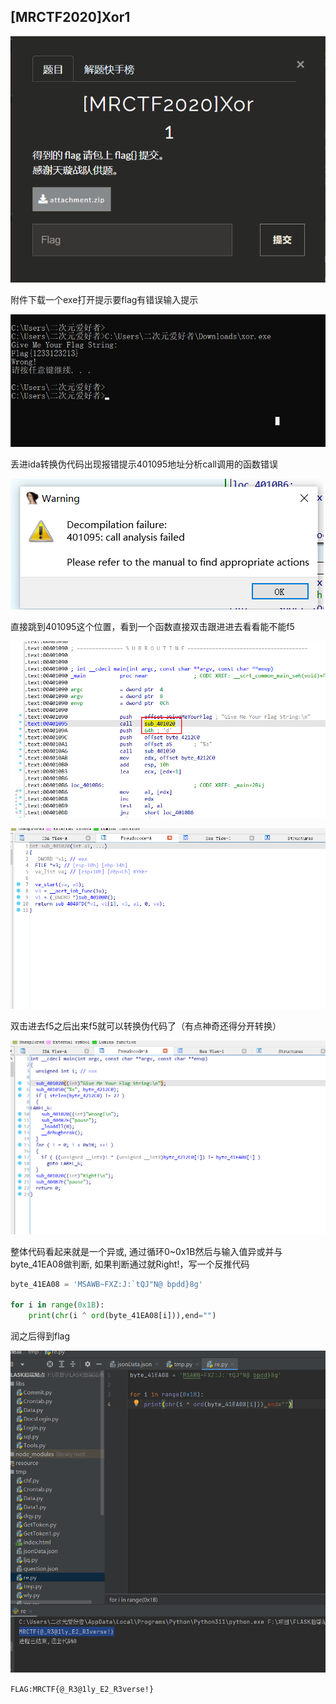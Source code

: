 ## [MRCTF2020]Xor1



![image-20241207231926464](img/image-20241207231926464.png)



附件下载一个exe打开提示要flag有错误输入提示

![image-20241207232004251](img/image-20241207232004251.png)

丢进ida转换伪代码出现报错提示401095地址分析call调用的函数错误

![image-20241207232109794](img/image-20241207232109794.png)

直接跳到401095这个位置，看到一个函数直接双击跟进进去看看能不能f5

![image-20241207232225646](img/image-20241207232225646.png)

![image-20241207232239462](img/image-20241207232239462.png)

双击进去f5之后出来f5就可以转换伪代码了（有点神奇还得分开转换）

![image-20241207232323048](img/image-20241207232323048.png)

整体代码看起来就是一个异或, 通过循环0~0x1B然后与输入值异或并与byte_41EA08做判断, 如果判断通过就Right!，写一个反推代码

```python
byte_41EA08 = 'MSAWB~FXZ:J:`tQJ"N@ bpdd}8g'

for i in range(0x1B):
    print(chr(i ^ ord(byte_41EA08[i])),end="")
```

润之后得到flag

![image-20241207232705958](img/image-20241207232705958.png)

`FLAG:MRCTF{@_R3@1ly_E2_R3verse!}`


